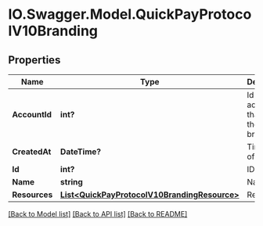 # IO.Swagger.Model.QuickPayProtocolV10Branding
## Properties

Name | Type | Description | Notes
------------ | ------------- | ------------- | -------------
**AccountId** | **int?** | Id of the account that owns the branding | [optional] 
**CreatedAt** | **DateTime?** | Timestamp of creation | [optional] 
**Id** | **int?** | ID | [optional] 
**Name** | **string** | Name | [optional] 
**Resources** | [**List&lt;QuickPayProtocolV10BrandingResource&gt;**](QuickPayProtocolV10BrandingResource.md) | Resources | [optional] 

[[Back to Model list]](../README.md#documentation-for-models) [[Back to API list]](../README.md#documentation-for-api-endpoints) [[Back to README]](../README.md)

